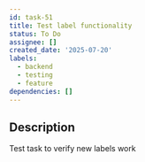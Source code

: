 ```yaml
---
id: task-51
title: Test label functionality
status: To Do
assignee: []
created_date: '2025-07-20'
labels:
  - backend
  - testing
  - feature
dependencies: []
---
```


## Description

Test task to verify new labels work
